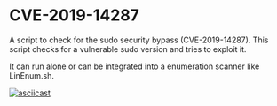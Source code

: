 # CVE-2019-14287

A script to check for the sudo security bypass (CVE-2019-14287).
This script checks for a vulnerable sudo version and tries to exploit it.

It can run alone or can be integrated into a enumeration scanner like LinEnum.sh.

[![asciicast](https://asciinema.org/a/cKtVDxxrk7KOffw4N2xwi6TPM.svg)](https://asciinema.org/a/cKtVDxxrk7KOffw4N2xwi6TPM)
